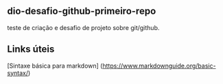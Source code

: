 ## dio-desafio-github-primeiro-repo
teste de criação e desafio de projeto sobre git/github.

## Links úteis
[Sintaxe básica para markdown] (https://www.markdownguide.org/basic-syntax/)
